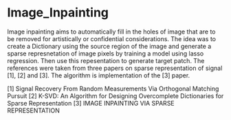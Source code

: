 # Image_Inpainting
Image inpainting aims to automatically fill in the holes of image that are to be removed for artistically or confidential considerations. The idea was to create a Dictionary using
the source region of the image and generate a sparse represnetation of image pixels by training a model using lasso regression. Then use this repesentation to generate target patch.
The references were taken from three papers on sparse representation of signal [1], [2] and [3]. The algorithm is implementation of the [3] paper.

[1] Signal Recovery From Random Measurements Via Orthogonal Matching Pursuit 
[2] K-SVD: An Algorithm for Designing Overcomplete Dictionaries for Sparse Representation
[3] IMAGE INPAINTING VIA SPARSE REPRESENTATION
